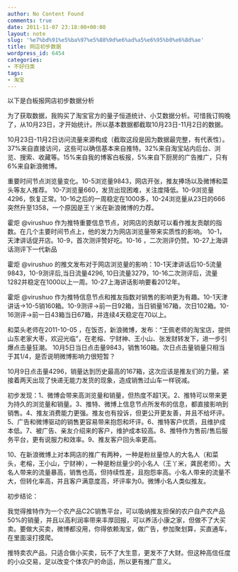 ```yaml
---
author: No Content Found
comments: true
date: 2011-11-07 23:18:00+00:00
layout: note
slug: '%e7%bd%91%e5%ba%97%e5%88%9d%e6%ad%a5%e6%95%b0%e6%8d%ae'
title: 网店初步数据
wordpress_id: 6454
categories:
- 不好归类
tags:
- 淘宝
---
```


以下是白板报网店初步数据分析





为了获取数据，我购买了淘宝官方的量子恒道统计、小艾数据分析。可惜我订购晚了，从10月23日，才开始统计。所以基本数据都截取10月23日-11月2日的数据。





10月23日-11月2日访问流量来源构成（截取这段是因为数据最完整，有代表性）。37%来自直接访问，这些可以确信基本来自推特。32%来自淘宝站内后台、浏览、搜索、收藏等。15%来自我的博客白板报，5%来自下厨房的广告推广，只有6%来自新浪微博。





重要时间节点浏览量变化。10-5浏览量9843，网店开张，推友捧场以及微博和菜头等友人推荐。 10-7浏览量660，发货出现困难，关注度降低。10-9浏览量4296，恢复正常。10-16之后的一周稳定在1000多，10-24浏览量从23日的666突然升至1358，一个原因是王丫米在新浪微博的力荐。





霍炬 @virushuo 作为推特重要信息节点，对网店的贡献可以看作推友贡献的指数。在几个主要时间节点上，他的发力为网店浏览量带来实质性的影响。 10-1，天津讲话促开店。10-9，首次测评赞好吃。10-16 ，二次测评仍赞。10-27上海讲话测评下一代新品





霍炬 @virushuo 的推文发布对于网店浏览量的影响：10-1天津讲话后10-5流量9843，10-9测评后,当日流量4296, 10日流量3279，10-16二次测评后，流量1282并稳定在1000以上一周。10-27上海讲话影响要看2012年。





霍炬 @virushuo 作为推特信息节点和推友指数对销售的影响更为有趣。10-1天津讲话→10-5销160箱。10-9测评→前一日92箱，当日销量167箱，次日102箱。10-16测评→前一日43箱当日67箱，并连续4天稳定在70以上。





和菜头老师在2011-10-05 ，在饭否，新浪微博，发布：“王佩老师的淘宝店，提供山东老家大枣，欢迎光临”，在老榕、宁财神、王小山、张发财转发下，进一步引爆点击量狂潮。 10月5日当日点击量9843，销售160箱。次日点击量销量只相当于其1/4，是否说明微博影响力很短暂？





10月9日点击量4296，销量达到历史最高的167箱，这次应该是推友们的力量。紧接着两天出现了快递无能力发货的现象，造成销售过山车一样锐减。





初步发现：1、微博会带来高浏览量和销量，但热度不超1天。2、推特可以带来更为持久的浏览量和销量。3、推特、微博上信息节点所发布的信息，都直接影响到销售。4、推友消费能力更强。推友也有投诉，但更公开更友善，并且不给坏评。5、广告和微博驱动的销售更容易带来抱怨和坏评。6、推特客户优质，且维护成本低。7、被广告、亲友介绍来的客户，维护成本较高。8、推特作为售前/售后服务平台，更有说服力和效率。9、推友客户回头率更高。





10、在新浪微博上对本网店的推广有两种，一种是粉丝量惊人的大名人（和菜头，老榕，王小山，宁财神），一种是粉丝量少的小名人（王丫米，龚民老师）。大名人带来的流量暴高，销售也高，但持续性差，且抱怨率高。小名人带来的流量不大，但转化率高，并且客户满意度高，坏评率为0。微博小名人类似推友。





初步结论：





我觉得推特作为一个农产品C2C销售平台，可以吸纳推友担保的农户自产农产品50%的销量，并且以高利润率带来丰厚回报，可以养活小康之家，但做不了大买卖。要做大买卖，微博都没用，你得依赖淘宝，做广告，参加聚划算，买直通车，在里面滚打摸爬。





推特卖农产品，只适合做小买卖，玩不了大生意，更发不了大财。但这种高信任度的小众交易，足以改变个体农户的命运，所以更有推广意义。
